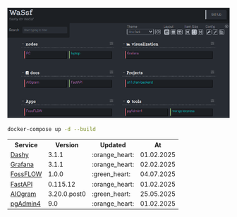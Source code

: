 <p align="center">
	<img src="./_readme/static/WaSsf.png" />
</p>

```bash
docker-compose up -d --build
```

<table align=center>
  <tr>
    <th>Service</th>
    <th>Version</th>
    <th>Updated</th>
    <th>At</th>
  </tr>
  <tr>
    <td><a href="https://github.com/Lissy93/dashy">Dashy</a></td>
    <td>3.1.1</td>
    <td>:orange_heart:</td>
    <td>01.02.2025</td>
  </tr>
  <tr>
    <td><a href="https://github.com/grafana/grafana">Grafana</a></td>
    <td>3.1.1</td>
    <td>:orange_heart:</td>
    <td>02.02.2025</td>
  </tr>
  <tr>
    <td><a href="https://github.com/stan-smith/FossFLOW/">FossFLOW</a></td>
    <td>1.0.0</td>
    <td>:green_heart:</td>
    <td>04.07.2025</td>
  </tr>
  <tr>
    <td><a href="https://github.com/fastapi/fastapi">FastAPI</a></td>
    <td>0.115.12</td>
    <td>:orange_heart:</td>
    <td>01.02.2025</td>
  </tr>
  <tr>
    <td><a href="https://github.com/aiogram/aiogram">AIOgram</a></td>
    <td>3.20.0.post0</td>
    <td>:green_heart:</td>
    <td>25.05.2025</td>
  </tr>
  <tr>
    <td><a href="https://github.com/pgadmin-org/pgadmin4">pgAdmin4</a></td>
    <td>9.0</td>
    <td>:orange_heart:</td>
    <td>01.02.2025</td>
  </tr>
</table>
